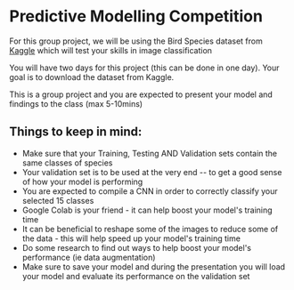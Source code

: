 # Predictive Modelling Competition


For this group project, we will be using the Bird Species dataset from [Kaggle](https://www.kaggle.com/gpiosenka/100-bird-species) which will test your skills in image classification

You will have two days for this project (this can be done in one day). Your goal is to download the dataset from Kaggle.

This is a group project and you are expected to present your model and findings to the class (max 5-10mins)

## Things to keep in mind:
- Make sure that your Training, Testing AND Validation sets contain the same classes of species
- Your validation set is to be used at the very end -- to get a good sense of how your model is performing
- You are expected to compile a CNN in order to correctly classify your selected 15 classes
- Google Colab is your friend - it can help boost your model's training time 
- It can be beneficial to reshape some of the images to reduce some of the data - this will help speed up your model's training time
- Do some research to find out ways to help boost your model's performance (ie data augmentation)
- Make sure to save your model and during the presentation you will load your model and evaluate its performance on the validation set
